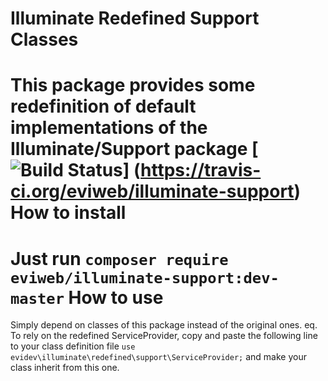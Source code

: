 Illuminate Redefined Support Classes
====================================
This package provides some redefinition of default implementations of the
Illuminate/Support package
[![Build Status](https://travis-ci.org/eviweb/illuminate-support.png?branch=master)]
(https://travis-ci.org/eviweb/illuminate-support)
How to install
==============
Just run `composer require eviweb/illuminate-support:dev-master`
How to use
==========
Simply depend on classes of this package instead of the original ones.
eq. To rely on the redefined ServiceProvider, copy and paste the following line to
your class definition file `use evidev\illuminate\redefined\support\ServiceProvider;`
and make your class inherit from this one.
